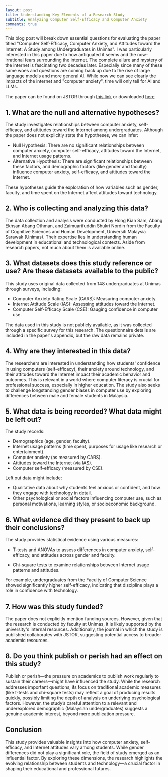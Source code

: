```yaml
---
layout: post
title: Understanding Key Elements of a Research Study
subtitle: Analyzing Computer Self-Efficacy and Computer Anxiety
comments: true
---
```


This blog post will break down essential questions for evaluating the paper titled "Computer Self-Efficacy, Computer Anxiety, and Attitudes toward the Internet: A Study among Undergraduates in Unimas". I was particularly interested in this paper due to how antiquated it seems and the now-irrational fears surrounding the internet. The complete allure and mystery of the internet is fascinating two decades later. Especially since many of these same woes and questions are coming back up due to the rise of large language models and more general AI. While now we can see clearly the impacts of the internet and "computer anxiety", time will only tell for AI and LLMs.

The paper can be found on JSTOR through [this link](https://www.jstor.org/stable/pdf/jeductechsoci.8.4.205.pdf) or downloaded <A href="../assets/ResearchPaper.pdf" download>here</a>

## 1. What are the null and alternative hypotheses?

The study investigates relationships between computer anxiety, self-efficacy, and attitudes toward the Internet among undergraduates. Although the paper does not explicitly state the hypotheses, we can infer:

- Null Hypothesis: There are no significant relationships between computer anxiety, computer self-efficacy, attitudes toward the Internet, and Internet usage patterns.
- Alternative Hypothesis: There are significant relationships between these factors, and demographic factors (like gender and faculty) influence computer anxiety, self-efficacy, and attitudes toward the Internet.

These hypotheses guide the exploration of how variables such as gender, faculty, and time spent on the Internet affect attitudes toward technology.
## 2. Who is collecting and analyzing this data?

The data collection and analysis were conducted by Hong Kian Sam, Abang Ekhsan Abang Othman, and Zaimuarifuddin Shukri Nordin from the Faculty of Cognitive Sciences and Human Development, Universiti Malaysia Sarawak (Unimas). Their expertise lies in understanding human development in educational and technological contexts. Aside from research papers, not much about them is available online.

## 3. What datasets does this study reference or use? Are these datasets available to the public?

This study uses original data collected from 148 undergraduates at Unimas through surveys, including:

- Computer Anxiety Rating Scale (CARS): Measuring computer anxiety.
- Internet Attitude Scale (IAS): Assessing attitudes toward the Internet.
- Computer Self-Efficacy Scale (CSE): Gauging confidence in computer use​.

The data used in this study is not publicly available, as it was collected through a specific survey for this research. The questionnaire details are included in the paper's appendix, but the raw data remains private.

## 4. Why are they interested in this data?

The researchers are interested in understanding how students' confidence in using computers (self-efficacy), their anxiety around technology, and their attitudes toward the Internet impact their academic behavior and outcomes. This is relevant in a world where computer literacy is crucial for professional success, especially in higher education. The study also seeks to challenge longstanding gender biases in computer use by exploring differences between male and female students in Malaysia.

## 5. What data is being recorded? What data might be left out?

The study records:

- Demographics (age, gender, faculty).
- Internet usage patterns (time spent, purposes for usage like research or entertainment).
- Computer anxiety (as measured by CARS).
- Attitudes toward the Internet (via IAS).
- Computer self-efficacy (measured by CSE).

Left out data might include:

- Qualitative data about why students feel anxious or confident, and how they engage with technology in detail.
- Other psychological or social factors influencing computer use, such as personal motivations, learning styles, or socioeconomic background.

## 6. What evidence did they present to back up their conclusions?

The study provides statistical evidence using various measures:

- T-tests and ANOVAs to assess differences in computer anxiety, self-efficacy, and attitudes across gender and faculty.

- Chi-square tests to examine relationships between Internet usage patterns and attitudes.

For example, undergraduates from the Faculty of Computer Science showed significantly higher self-efficacy, indicating that discipline plays a role in confidence with technology​.

## 7. How was this study funded?

The paper does not explicitly mention funding sources. However, given that the research is conducted by faculty at Unimas, it is likely supported by the university's internal resources. Additionally, the journal in which the study is published collaborates with JSTOR, suggesting potential access to broader academic resources.

## 8. Do you think publish or perish had an effect on this study?

Publish or perish—the pressure on academics to publish work regularly to sustain their careers—might have influenced the study. While the research addresses important questions, its focus on traditional academic measures (like t-tests and chi-square tests) may reflect a goal of producing results quickly, possibly limiting the depth of analysis on underlying psychological factors. However, the study’s careful attention to a relevant and underexplored demographic (Malaysian undergraduates) suggests a genuine academic interest, beyond mere publication pressure.

## Conclusion

This study provides valuable insights into how computer anxiety, self-efficacy, and Internet attitudes vary among students. While gender differences did not play a significant role, the field of study emerged as an influential factor. By exploring these dimensions, the research highlights the evolving relationship between students and technology—a crucial factor in shaping their educational and professional futures.